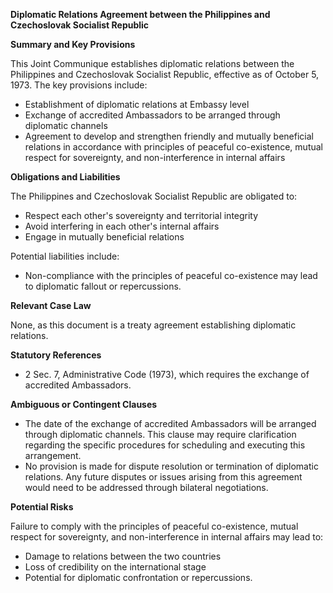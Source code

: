 **Diplomatic Relations Agreement between the Philippines and Czechoslovak Socialist Republic**

**Summary and Key Provisions**

This Joint Communique establishes diplomatic relations between the Philippines and Czechoslovak Socialist Republic, effective as of October 5, 1973. The key provisions include:

* Establishment of diplomatic relations at Embassy level
* Exchange of accredited Ambassadors to be arranged through diplomatic channels
* Agreement to develop and strengthen friendly and mutually beneficial relations in accordance with principles of peaceful co-existence, mutual respect for sovereignty, and non-interference in internal affairs

**Obligations and Liabilities**

The Philippines and Czechoslovak Socialist Republic are obligated to:

* Respect each other's sovereignty and territorial integrity
* Avoid interfering in each other's internal affairs
* Engage in mutually beneficial relations

Potential liabilities include:

* Non-compliance with the principles of peaceful co-existence may lead to diplomatic fallout or repercussions.

**Relevant Case Law**

None, as this document is a treaty agreement establishing diplomatic relations.

**Statutory References**

* 2 Sec. 7, Administrative Code (1973), which requires the exchange of accredited Ambassadors.

**Ambiguous or Contingent Clauses**

* The date of the exchange of accredited Ambassadors will be arranged through diplomatic channels. This clause may require clarification regarding the specific procedures for scheduling and executing this arrangement.
* No provision is made for dispute resolution or termination of diplomatic relations. Any future disputes or issues arising from this agreement would need to be addressed through bilateral negotiations.

**Potential Risks**

 Failure to comply with the principles of peaceful co-existence, mutual respect for sovereignty, and non-interference in internal affairs may lead to:

* Damage to relations between the two countries
* Loss of credibility on the international stage
* Potential for diplomatic confrontation or repercussions.